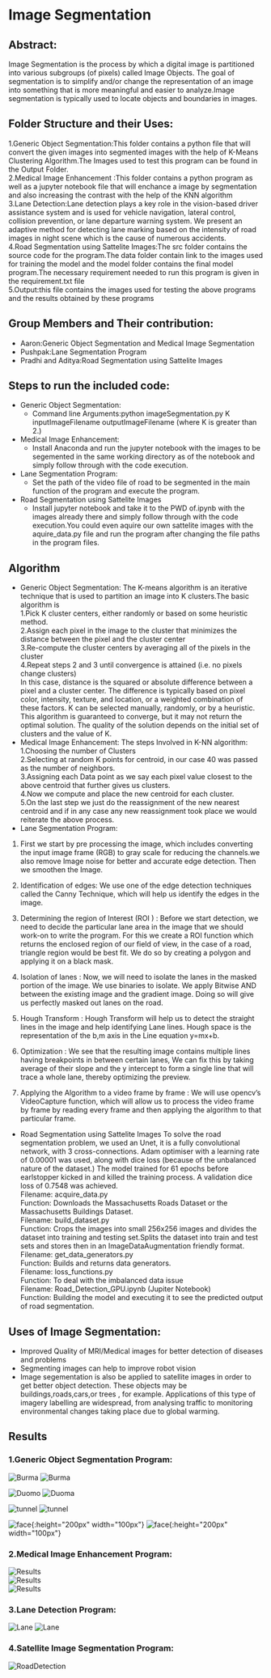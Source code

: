 # Image Segmentation
## Abstract:
Image Segmentation is the process by which a digital image is partitioned into various subgroups (of pixels) called Image Objects.
The goal of segmentation is to simplify and/or change the representation of an image into something that is more meaningful and easier to analyze.Image segmentation is typically used to locate objects and boundaries in images. 

## Folder Structure and their Uses:
1.Generic Object Segmentation:This folder contains a python file that will convert the given images into segmented images with the help of K-Means Clustering Algorithm.The Images used to test this program can be found in the Output Folder.<br>
2.Medical Image Enhancement :This folder contains a python program as well as a jupyter notebook file that will enchance a image by segmentation and also increasing the contrast with the help of the KNN algorithm <br>
3.Lane Detection:Lane detection plays a key role in the vision-based driver assistance system and is used for vehicle navigation, lateral control, collision prevention, or lane departure warning system. We present an adaptive method for detecting lane marking based on the intensity of road images in night scene which is the cause of numerous accidents.<br>
4.Road Segmentation using Sattelite Images:The src folder contains the source code for the program.The data folder contain link to the images used for training the model and the model folder contains the final model program.The necessary requirement needed to run this program is given in the requirement.txt file <br>
5.Output:this file contains the images used for testing the above programs and the results obtained by these programs

## Group Members and Their contribution:
- Aaron:Generic Object Segmentation and Medical Image Segmentation
- Pushpak:Lane Segmentation Program
- Pradhi and Aditya:Road Segmentation using Sattelite Images

## Steps to run the included code:
- Generic Object Segmentation:
  - Command line Arguments:python imageSegmentation.py K inputImageFilename outputImageFilename  (where K is greater than 2.)
- Medical Image Enhancement:
  - Install Anaconda and run the jupyter notebook with the images to be segemented in the same working directory as of the notebook and simply follow through with the code execution.
- Lane Segmentation Program:
  - Set the path of the video file of road to be segmented in the main function of the program and execute the program.
- Road Segmentation using Sattelite Images
  - Install jupyter notebook and take it to the PWD of.ipynb with the images already there and simply follow through  with the code execution.You could even aquire our own sattelite images with the aquire_data.py file and run the program after changing the file paths in the program files.
## Algorithm
- Generic Object Segmentation:
The K-means algorithm is an iterative technique that is used to partition an image into K clusters.The basic algorithm is<br>
1.Pick K cluster centers, either randomly or based on some heuristic method.<br>
2.Assign each pixel in the image to the cluster that minimizes the distance between the pixel and the cluster center<br>
3.Re-compute the cluster centers by averaging all of the pixels in the cluster<br>
4.Repeat steps 2 and 3 until convergence is attained (i.e. no pixels change clusters)<br>
In this case, distance is the squared or absolute difference between a pixel and a cluster center. The difference is typically based on pixel color, intensity, texture, and location, or a weighted combination of these factors.
K can be selected manually, randomly, or by a heuristic. This algorithm is guaranteed to converge, but it may not return the optimal solution. The quality of the solution depends on the initial set of clusters and the value of K.
- Medical Image Enhancement:
The steps Involved in K-NN algorithm:<br>
1.Choosing the number of Clusters<br>
2.Selecting at random K points for centroid, in our case 40 was passed as the number of neighbors.<br>
3.Assigning each Data point as we say each pixel value closest to the above centroid that further gives us clusters.<br>
4.Now we compute and place the new centroid for each cluster.<br>
5.On the last step we just do the reassignment of the new nearest centroid and if in any case any new reassignment took place we would reiterate the above process.<br>
- Lane Segmentation Program:
1) First we start by pre processing the image, which includes converting the input image frame (RGB) to gray scale for reducing the channels.we also remove Image noise for better and accurate edge detection. Then we smoothen the Image.

 2) Identification of edges: We use one of the edge detection techniques called the Canny Technique, which will help us identify the edges in the image.
 
3)  Determining the region of Interest (ROI ) :  Before we start  detection, we need to decide the particular lane area in the image that we should work-on to write the program. For this we create a ROI function which returns the enclosed region of our field of view, in the case of a road, triangle region would be best fit. We do so by creating a polygon and applying it on a black mask.

4) Isolation of lanes : Now, we will need to isolate the lanes in the masked portion of the image. We use binaries to isolate. We apply Bitwise AND between the existing image and the gradient image. Doing so will give us perfectly masked out lanes on the road.

5) Hough Transform : Hough Transform will help us to detect the straight lines in the image and help identifying Lane lines. Hough space is the representation of the b,m axis in the Line equation y=mx+b. 

6) Optimization : We see that the resulting image contains multiple lines having breakpoints in between certain lanes, We can fix this by taking average of their slope and the y intercept to form a single line that will trace a whole lane, thereby optimizing the preview.

7) Applying the Algorithm to a video frame by frame :  We will use opencv’s VideoCapture function, which will allow us to process the video frame by frame by reading every frame and then applying the algorithm to that particular frame.

- Road Segmentation using Sattelite Images
To solve the road segmentation problem, we used an Unet, it is a fully convolutional network, with 3 cross-connections. Adam optimiser with a learning rate of 0.00001 was used, along with dice loss (because of the unbalanced nature of the dataset.) The model trained for 61 epochs before earlstopper kicked in and killed the training process. A validation dice loss of 0.7548 was achieved.<br>
Filename: acquire_data.py<br>
Function:  Downloads the Massachusetts Roads Dataset or the Massachusetts Buildings Dataset. <br>
Filename: build_dataset.py<br>
Function: Crops the images into small 256x256 images and divides the dataset into training and testing set.Splits the dataset into train and test sets and stores then in an ImageDataAugmentation friendly format. <br>
Filename: get_data_generators.py<br>
Function: Builds and returns data generators.<br>
Filename: loss_functions.py<br>
Function: To deal with the imbalanced data issue<br>
Filename: Road_Detection_GPU.ipynb (Jupiter Notebook)<br>
Function: Building the model and executing it to see the predicted output of road segmentation.<br>

## Uses of Image Segmentation:
- Improved Quality of MRI/Medical images for better detection of diseases and problems
- Segmenting images can help to improve robot vision
- Image segementation is also be applied to satellite images in order to get better object detection. These objects may be buildings,roads,cars,or trees , for example. Applications of this type of imagery labelling are widespread, from analysing traffic to monitoring environmental changes taking place due to global warming.
## Results
### 1.Generic Object Segmentation Program:
![Burma](output/burma.jpg)
![Burma](output/burma-segmented.jpg)

![Duomo](output/duomo.jpg)
![Duoma](output/duomo-segmented.jpg)

![tunnel](output/tunnel.png)
![tunnel](output/tunnel-segmented.png)

![face](output/myface.jpeg){:height="200px" width="100px"}
![face](output/output.jpeg){:height="200px" width="100px"}

### 2.Medical Image Enhancement Program:

![Results](output/Application_Result_1.png) <br>
![Results](output/Application_Result_2.png) <br>
![Results](output/Application_Result_3.png)

### 3.Lane Detection Program:
![Lane](output/org_test.png)
![Lane](output/final_output.png)

### 4.Satellite Image Segmentation Program:
![RoadDetection](output/Program_Output.png)

